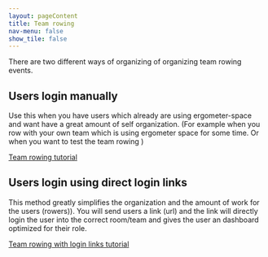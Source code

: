 ```yaml
---
layout: pageContent
title: Team rowing
nav-menu: false
show_tile: false
---
```


There are two different ways of organizing of organizing team rowing events.

## Users login manually 

Use this when you have users which already are using ergometer-space and want have a great amount of self organization. (For example when you row with your own team which is using ergometer space for some time. Or when you want to test the team rowing )

 [Team rowing tutorial](TeamRowing.md)

## Users login using direct login links
This method greatly simplifies the organization and the amount of work for the users (rowers)). You will send users a link (url) and the link will directly login the user into the correct room/team and gives the user an dashboard optimized for their role. 

 [Team rowing with login links tutorial](TeamRowingLoginLinks.md)
